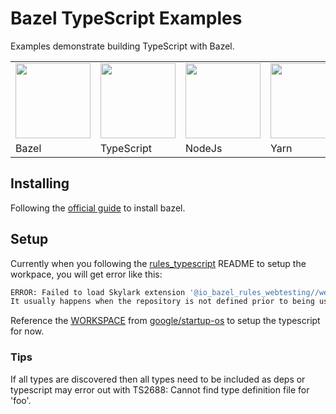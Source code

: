 # Bazel TypeScript Examples

Examples demonstrate building TypeScript with Bazel.

<table>
    <tr>
        <td><a href="https://bazel.build/"><img src="https://bazel.build/images/bazel-icon.svg" height="120"/></a></td>
        <td><a href="http://www.typescriptlang.org/"><img src="https://raw.githubusercontent.com/remojansen/logo.ts/master/ts.png" height="120"/></a></td>
        <td><a href="https://nodejs.org/en/"><img src="https://nodejs.org/static/images/logo.svg" height="120"/></a></td>
        <td><a href="https://yarnpkg.com/en/"><img src="https://yarnpkg.com/assets/feature-speed.png" height="120"/></a></td>
    </tr>
    <tr>
        <td>Bazel</td>
        <td>TypeScript</td>
        <td>NodeJs</td>
        <td>Yarn</td>
    </tr>
</table>


## Installing

Following the [official guide](https://docs.bazel.build/versions/master/install.html) to install bazel.


## Setup

Currently when you following the [rules_typescript](https://github.com/bazelbuild/rules_typescript) 
README to setup the workpace, you will get error like this:

```bash
ERROR: Failed to load Skylark extension '@io_bazel_rules_webtesting//web:web.bzl'.
It usually happens when the repository is not defined prior to being used.
```

Reference the [WORKSPACE](https://github.com/google/startup-os/blob/master/WORKSPACE) from [google/startup-os](https://github.com/google/startup-os) to setup the typescript for now.


### Tips

 If all types are discovered then all types need to be included as deps
 or typescript may error out with TS2688: Cannot find type definition file for 'foo'.
 